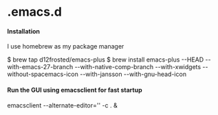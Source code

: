# .emacs.d

#### Installation 
I use homebrew as my package manager

$ brew tap d12frosted/emacs-plus
$ brew install emacs-plus --HEAD --with-emacs-27-branch --with-native-comp-branch --with-xwidgets --without-spacemacs-icon --with-jansson --with-gnu-head-icon 


#### Run the GUI using emacsclient for fast startup
emacsclient --alternate-editor='' -c . &
